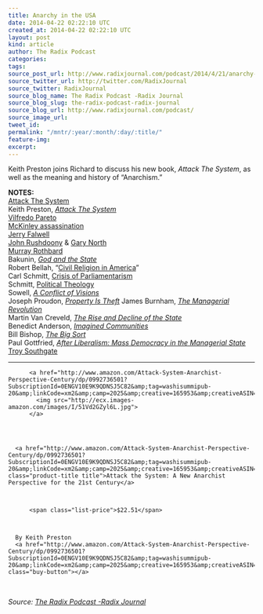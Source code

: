 ```yaml
---
title: Anarchy in the USA
date: 2014-04-22 02:22:10 UTC
created_at: 2014-04-22 02:22:10 UTC
layout: post
kind: article
author: The Radix Podcast
categories: 
tags: 
source_post_url: http://www.radixjournal.com/podcast/2014/4/21/anarchy-in-the-usa
source_twitter_url: http://twitter.com/RadixJournal
source_twitter: RadixJournal
source_blog_name: The Radix Podcast -Radix Journal
source_blog_slug: the-radix-podcast-radix-journal
source_blog_url: http://www.radixjournal.com/podcast/
source_image_url: 
tweet_id: 
permalink: "/mntr/:year/:month/:day/:title/"
feature-img: 
excerpt: 
---
```

<p>Keith Preston joins Richard to discuss his new book, <em>Attack The System</em>, as well as the meaning and history of “Anarchism.”  </p>

<p><strong>NOTES:</strong> <br>
<a href="http://attackthesystem.com">Attack The System</a> <br>
Keith Preston, <em><a href="http://www.amazon.com/Attack-System-Anarchist-Perspective-Century/dp/0992736501">Attack The System</a></em> <br>
<a href="http://en.wikipedia.org/wiki/Vilfredo_Pareto">Vilfredo Pareto</a> <br>
<a href="http://en.wikipedia.org/wiki/McKinley_assassination">McKinley assassination</a> <br>
<a href="http://en.wikipedia.org/wiki/Jerry_falwell">Jerry Falwell</a> <br>
<a href="http://en.wikipedia.org/wiki/Rushdoony">John Rushdoony</a> &amp; <a href="http://en.wikipedia.org/wiki/Gary_North_(economist">Gary North</a> <br>
<a href="http://en.wikipedia.org/wiki/Murray_Rothbard">Murray Rothbard</a> <br>
Bakunin, <em><a href="http://www.amazon.com/gp/product/B007ZDQH7U/ref=as_li_ss_tl?ie=UTF8&amp;camp=1789&amp;creative=390957&amp;creativeASIN=B007ZDQH7U&amp;linkCode=as2&amp;tag=washisummipub-20">God and the State</a></em> <br>
Robert Bellah, “<a href="http://www.robertbellah.com/articles_5.htm">Civil Religion in America</a>” <br>
Carl Schmitt, <a href="http://www.amazon.com/gp/product/0262691264/ref=as_li_ss_tl?ie=UTF8&amp;camp=1789&amp;creative=390957&amp;creativeASIN=0262691264&amp;linkCode=as2&amp;tag=washisummipub-20">Crisis of Parliamentarism</a> <br>
Schmitt, <a href="http://www.amazon.com/gp/product/0226738892/ref=as_li_ss_tl?ie=UTF8&amp;camp=1789&amp;creative=390957&amp;creativeASIN=0226738892&amp;linkCode=as2&amp;tag=washisummipub-20">Political Theology</a> <br>
Sowell, <em><a href="http://www.amazon.com/gp/product/B003E749SK/ref=as_li_ss_tl?ie=UTF8&amp;camp=1789&amp;creative=390957&amp;creativeASIN=B003E749SK&amp;linkCode=as2&amp;tag=washisummipub-20">A Conflict of Visions</a></em> <br>
Joseph Proudon, <em><a href="http://www.amazon.com/gp/product/1849350248/ref=as_li_ss_tl?ie=UTF8&amp;camp=1789&amp;creative=390957&amp;creativeASIN=1849350248&amp;linkCode=as2&amp;tag=washisummipub-20">Property Is Theft</a></em> 
James Burnham, <em><a href="http://www.amazon.com/gp/product/0837156785/ref=as_li_ss_tl?ie=UTF8&amp;camp=1789&amp;creative=390957&amp;creativeASIN=0837156785&amp;linkCode=as2&amp;tag=washisummipub-20">The Managerial Revolution</a></em> <br>
Martin Van Creveld, <em><a href="http://www.amazon.com/gp/product/052165629X/ref=as_li_ss_tl?ie=UTF8&amp;camp=1789&amp;creative=390957&amp;creativeASIN=052165629X&amp;linkCode=as2&amp;tag=washisummipub-20">The Rise and Decline of the State</a></em> <br>
Benedict Anderson, <em><a href="http://www.amazon.com/gp/product/B004OA6KII/ref=as_li_ss_tl?ie=UTF8&amp;camp=1789&amp;creative=390957&amp;creativeASIN=B004OA6KII&amp;linkCode=as2&amp;tag=washisummipub-20">Imagined Communities</a></em> <br>
Bill Bishop, <em><a href="http://www.amazon.com/gp/product/B0077FAYES/ref=as_li_ss_tl?ie=UTF8&amp;camp=1789&amp;creative=390957&amp;creativeASIN=B0077FAYES&amp;linkCode=as2&amp;tag=washisummipub-20">The Big Sort</a></em> <br>
Paul Gottfried, <em><a href="http://www.amazon.com/gp/product/B001QXCWII/ref=as_li_ss_tl?ie=UTF8&amp;camp=1789&amp;creative=390957&amp;creativeASIN=B001QXCWII&amp;linkCode=as2&amp;tag=washisummipub-20">After Liberalism: Mass Democracy in the Managerial State</a></em> <br>
<a href="http://en.wikipedia.org/wiki/Troy_Southgate">Troy Southgate</a>    </p>



<hr>



  

    
        
          <a href="http://www.amazon.com/Attack-System-Anarchist-Perspective-Century/dp/0992736501?SubscriptionId=0ENGV10E9K9QDNSJ5C82&amp;tag=washisummipub-20&amp;linkCode=xm2&amp;camp=2025&amp;creative=165953&amp;creativeASIN=0992736501">
            <img src="http://ecx.images-amazon.com/images/I/51Vd2GZyl6L.jpg">
          </a>
        
    

    
      <a href="http://www.amazon.com/Attack-System-Anarchist-Perspective-Century/dp/0992736501?SubscriptionId=0ENGV10E9K9QDNSJ5C82&amp;tag=washisummipub-20&amp;linkCode=xm2&amp;camp=2025&amp;creative=165953&amp;creativeASIN=0992736501" class="product-title title">Attack the System: A New Anarchist Perspective for the 21st Century</a>
       
        
          
          <span class="list-price">$22.51</span>
          
        
      
      By Keith Preston
      <a href="http://www.amazon.com/Attack-System-Anarchist-Perspective-Century/dp/0992736501?SubscriptionId=0ENGV10E9K9QDNSJ5C82&amp;tag=washisummipub-20&amp;linkCode=xm2&amp;camp=2025&amp;creative=165953&amp;creativeASIN=0992736501" class="buy-button"></a>

    

  

 <div class="">
    <i>Source: <a href="http://www.radixjournal.com/podcast/">The Radix Podcast -Radix Journal</a></i>
</div>
